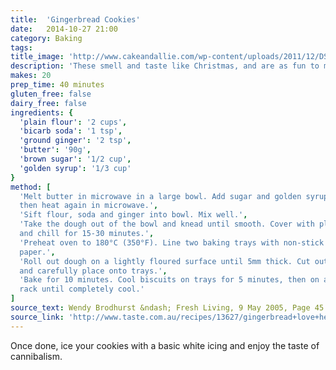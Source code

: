 ```yaml
---
title:  'Gingerbread Cookies'
date:   2014-10-27 21:00
category: Baking
tags:
title_image: 'http://www.cakeandallie.com/wp-content/uploads/2011/12/DSC_0127.jpg'
description: 'These smell and taste like Christmas, and are as fun to make as they are to eat'
makes: 20
prep_time: 40 minutes
gluten_free: false
dairy_free: false
ingredients: {
  'plain flour': '2 cups',
  'bicarb soda': '1 tsp',
  'ground ginger': '2 tsp',
  'butter': '90g',
  'brown sugar': '1/2 cup',
  'golden syrup': '1/3 cup'
}
method: [
  'Melt butter in microwave in a large bowl. Add sugar and golden syrup, mix,
  then heat again in microwave.',
  'Sift flour, soda and ginger into bowl. Mix well.',
  'Take the dough out of the bowl and knead until smooth. Cover with plastic
  and chill for 15-30 minutes.',
  'Preheat oven to 180°C (350°F). Line two baking trays with non-stick baking
  paper.',
  'Roll out dough on a lightly floured surface until 5mm thick. Cut out shapes
  and carefully place onto trays.',
  'Bake for 10 minutes. Cool biscuits on trays for 5 minutes, then on a wire
  rack until completely cool.'
]
source_text: Wendy Brodhurst &ndash; Fresh Living, 9 May 2005, Page 45
source_link: 'http://www.taste.com.au/recipes/13627/gingerbread+love+hearts'
---
```

Once done, ice your cookies with a basic white icing and enjoy the taste of
cannibalism.
